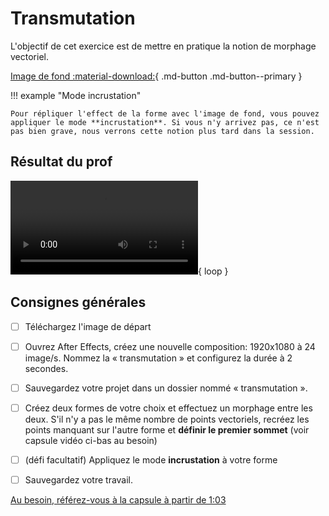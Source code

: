 # Transmutation

L'objectif de cet exercice est de mettre en pratique la notion de morphage vectoriel.

[Image de fond :material-download:](./bg.jpg){ .md-button .md-button--primary }

!!! example "Mode incrustation"

    Pour répliquer l'effect de la forme avec l'image de fond, vous pouvez appliquer le mode **incrustation**. Si vous n'y arrivez pas, ce n'est pas bien grave, nous verrons cette notion plus tard dans la session.

## Résultat du prof

![type:video](./transmutation.mp4){ loop } 

## Consignes générales

- [ ] Téléchargez l'image de départ
- [ ] Ouvrez After Effects, créez une nouvelle composition: 1920x1080 à 24 image/s. Nommez la « transmutation » et configurez la durée à 2 secondes. 
- [ ] Sauvegardez votre projet dans un dossier nommé « transmutation ».
- [ ] Créez deux formes de votre choix et effectuez un morphage entre les deux. S'il n'y a pas le même nombre de points vectoriels, recréez les points manquant sur l'autre forme et **définir le premier sommet** (voir capsule vidéo ci-bas au besoin)
- [ ] (défi facultatif) Appliquez le mode **incrustation** à votre forme
- [ ] Sauvegardez votre travail.


[Au besoin, référez-vous à la capsule à partir de 1:03](https://cmontmorency365-my.sharepoint.com/:v:/r/personal/mariem_ouellet_cmontmorency_qc_ca/Documents/01_cours/Cours%20Animation%202D/animation%202D%202025/02_capsules_video/02_capsules_after_effects/31_effets/05_morphing/01_morphing_a_partir_du_trace/01_morphing_trace_forme.mp4?csf=1&web=1&nav=eyJyZWZlcnJhbEluZm8iOnsicmVmZXJyYWxBcHAiOiJPbmVEcml2ZUZvckJ1c2luZXNzIiwicmVmZXJyYWxBcHBQbGF0Zm9ybSI6IldlYiIsInJlZmVycmFsTW9kZSI6InZpZXciLCJyZWZlcnJhbFZpZXciOiJNeUZpbGVzTGlua0NvcHkifX0&e=2FNru1)